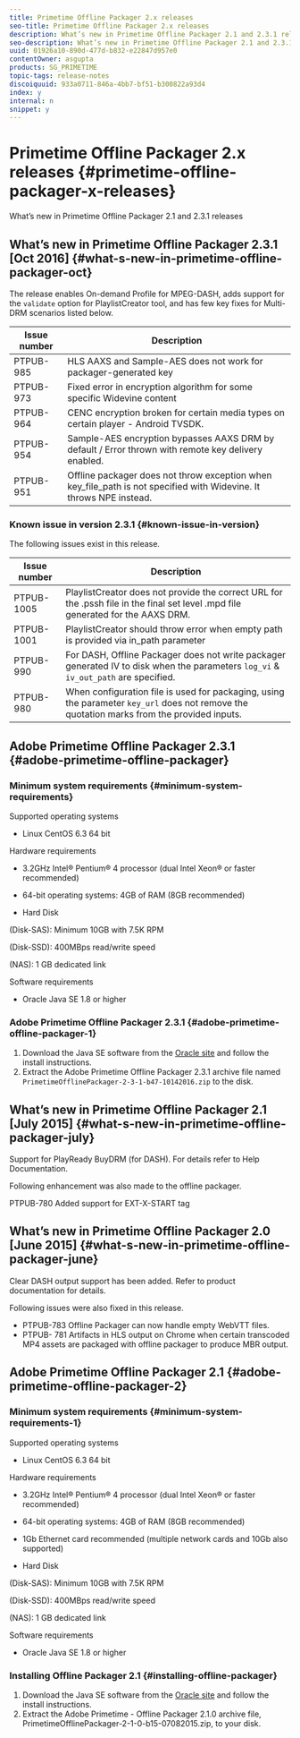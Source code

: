```yaml
---
title: Primetime Offline Packager 2.x releases
seo-title: Primetime Offline Packager 2.x releases
description: What’s new in Primetime Offline Packager 2.1 and 2.3.1 releases
seo-description: What’s new in Primetime Offline Packager 2.1 and 2.3.1 releases
uuid: 01926a10-890d-477d-b832-e22847d957e0
contentOwner: asgupta
products: SG_PRIMETIME
topic-tags: release-notes
discoiquuid: 933a0711-846a-4bb7-bf51-b300822a93d4
index: y
internal: n
snippet: y
---
```


# Primetime Offline Packager 2.x releases {#primetime-offline-packager-x-releases}

What’s new in Primetime Offline Packager 2.1 and 2.3.1 releases

## What’s new in Primetime Offline Packager 2.3.1 [Oct 2016]  {#what-s-new-in-primetime-offline-packager-oct}

The release enables On-demand Profile for MPEG-DASH, adds support for the `validate` option for PlaylistCreator tool, and has few key fixes for Multi-DRM scenarios listed below.

| **Issue number** |**Description** |
|---|---|
| PTPUB-985 |HLS AAXS and Sample-AES does not work for packager-generated key |
| PTPUB-973 |Fixed error in encryption algorithm for some specific Widevine content |
| PTPUB-964 |CENC encryption broken for certain media types on certain player - Android TVSDK. |
| PTPUB-954 |Sample-AES encryption bypasses AAXS DRM by default / Error thrown with remote key delivery enabled. |
| PTPUB-951 |Offline packager does not throw exception when key_file_path is not specified with Widevine. It throws NPE instead. |

<!-- 

Comment Type: draft

The latest documentation of Primetime Packagers is available at [http://help.adobe.com/en_US/primetime/packagers/index.html](http://help.adobe.com/en_US/primetime/packagers/index.html).

 -->

### Known issue in version 2.3.1  {#known-issue-in-version}

The following issues exist in this release.

| **Issue number** |**Description** |
|---|---|
| PTPUB-1005 |PlaylistCreator does not provide the correct URL for the .pssh file in the final set level .mpd file generated for the AAXS DRM. |
| PTPUB-1001 |PlaylistCreator should throw error when empty path is provided via in_path parameter |
| PTPUB-990 |For DASH, Offline Packager does not write packager generated IV to disk when the parameters `log_vi` & `iv_out_path` are specified. |
| PTPUB-980 |When configuration file is used for packaging, using the parameter `key_url` does not remove the quotation marks from the provided inputs. |

## Adobe Primetime Offline Packager 2.3.1 {#adobe-primetime-offline-packager}

### Minimum system requirements {#minimum-system-requirements}

Supported operating systems

* Linux CentOS 6.3 64 bit

Hardware requirements

* 3.2GHz Intel® Pentium® 4 processor (dual Intel Xeon® or faster recommended)

* 64-bit operating systems: 4GB of RAM (8GB recommended)

* Hard Disk

(Disk-SAS): Minimum 10GB with 7.5K RPM

(Disk-SSD): 400MBps read/write speed

(NAS): 1 GB dedicated link

Software requirements

* Oracle Java SE 1.8 or higher

### Adobe Primetime Offline Packager 2.3.1 {#adobe-primetime-offline-packager-1}

1. Download the Java SE software from the [Oracle site](https://www.oracle.com/technetwork/java/javase/downloads/index.html) and follow the install instructions.
1. Extract the Adobe Primetime Offline Packager 2.3.1 archive file named `PrimetimeOfflinePackager-2-3-1-b47-10142016.zip` to the disk.
<!-- 

Comment Type: draft
### Configuring the Offline Packager 2.3.1 {#configuring-the-offline-packager}

The configuration instructions are available in the Primetime Offline Packager Getting Started guide at [http://help.adobe.com/en_US/primetime/packagers/offline/index.html](http://help.adobe.com/en_US/primetime/packagers/offline/index.html)

-->

## What’s new in Primetime Offline Packager 2.1 [July 2015] {#what-s-new-in-primetime-offline-packager-july}

Support for PlayReady BuyDRM (for DASH). For details refer to Help Documentation.

Following enhancement was also made to the offline packager.

PTPUB-780 Added support for EXT-X-START tag

## What’s new in Primetime Offline Packager 2.0 [June 2015] {#what-s-new-in-primetime-offline-packager-june}

Clear DASH output support has been added. Refer to product documentation for details.

Following issues were also fixed in this release.

* PTPUB-783 Offline Packager can now handle empty WebVTT files.
* PTPUB- 781 Artifacts in HLS output on Chrome when certain transcoded MP4 assets are packaged with offline packager to produce MBR output.

## Adobe Primetime Offline Packager 2.1 {#adobe-primetime-offline-packager-2}

### Minimum system requirements {#minimum-system-requirements-1}

Supported operating systems

* Linux CentOS 6.3 64 bit

Hardware requirements

* 3.2GHz Intel® Pentium® 4 processor (dual Intel Xeon® or faster recommended)

* 64-bit operating systems: 4GB of RAM (8GB recommended)

* 1Gb Ethernet card recommended (multiple network cards and 10Gb also supported)

* Hard Disk

(Disk-SAS): Minimum 10GB with 7.5K RPM

(Disk-SSD): 400MBps read/write speed

(NAS): 1 GB dedicated link

Software requirements

* Oracle Java SE 1.8 or higher

### Installing Offline Packager 2.1 {#installing-offline-packager}

1. Download the Java SE software from the [Oracle site](https://www.oracle.com/technetwork/java/javase/downloads/index.html) and follow the install instructions. 
1. Extract the Adobe Primetime - Offline Packager 2.1.0 archive file, PrimetimeOfflinePackager-2-1-0-b15-07082015.zip, to your disk.

<!-- 

Comment Type: draft

### Configuring the Offline Packager 2.1 {#configuring-the-offline-packager-1}

Refer the Primetime Offline Packager Getting Started document for the configuration details available here [http://help.adobe.com/en_US/primetime/platform/offline/index.html#Platform-conceptPrimetime_Offline_Packager_Getting_Started](http://help.adobe.com/en_US/primetime/platform/offline/index.html#Platform-conceptPrimetime_Offline_Packager_Getting_Started)

-->